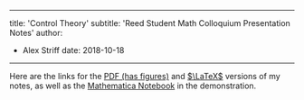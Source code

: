 
---
title: 'Control Theory'
subtitle: 'Reed Student Math Colloquium Presentation Notes'
author:
- Alex Striff
date: 2018-10-18
---

Here are the links for the [PDF (has figures)][pdf] and [$\LaTeX$][tex] versions
of my notes, as well as the [Mathematica Notebook][nb] in the demonstration.


[pdf]: pub/control.pdf
[tex]: pub/control.tex
[nb]: pub/control.nb

